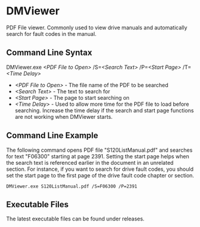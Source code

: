 # DMViewer
PDF File viewer. Commonly used to view drive manuals and automatically search for fault codes in the manual.

## Command Line Syntax
DMViewer.exe *\<PDF File to Open\>* /S=*\<Search Text\>* /P=*\<Start Page\>* /T=*\<Time Delay\>*
- *\<PDF File to Open\>* - The file name of the PDF to be searched
- *\<Search Text\>* - The text to search for
- *\<Start Page\>* - The page to start searching on
- *\<Time Delay\>* - Used to allow more time for the PDF file to load before searching. Increase the time delay if the search and start page functions are not working when DMViewer starts.

## Command Line Example
The following command opens PDF file "S120ListManual.pdf" and searches for text "F06300" starting at page 2391. Setting the start page helps when the search text is referenced earlier in the document in an unrelated section. For instance, if you want to search for drive fault codes, you should set the start page to the first page of the drive fault code chapter or section.

```DMViewer.exe S120ListManual.pdf /S=F06300 /P=2391```

## Executable Files
The latest executable files can be found under releases.
